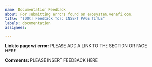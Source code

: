 ```yaml
---
name: Documentation Feedback
about: For submitting errors found on ecosystem.venafi.com.
title: "[DOC] Feedback for: INSERT PAGE TITLE"
labels: documentation
assignees: ''

---
```


**Link to page w/ error:**
PLEASE ADD A LINK TO THE SECTION OR PAGE HERE

**Comments:**
PLEASE INSERT FEEDBACK HERE
